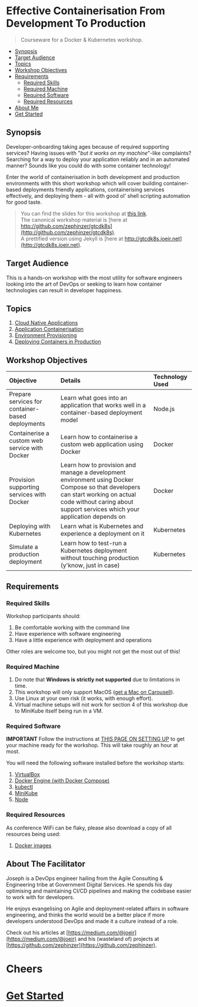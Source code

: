 # Effective Containerisation From Development To Production
> Courseware for a Docker & Kubernetes workshop.

- [Synopsis](#synopsis)
- [Target Audience](#target-audience)
- [Topics](#topics)
- [Workshop Objectives](#workshop-objectives)
- [Requirements](#requirements)
  - [Required Skills](#required-skills)
  - [Required Machine](#required-machine)
  - [Required Software](#required-software)
  - [Required Resources](#required-resources)
- [About Me](#about-the-facilitator)
- [Get Started](#get-started)

## Synopsis
Developer-onboarding taking ages because of required supporting services? Having issues with "*but it works on my machine*"-like complaints? Searching for a way to deploy your application reliably and in an automated manner? Sounds like you could do with some container technology!

Enter the world of containerisation in both development and production environments with this short workshop which will cover building container-based deployments friendly applications, containerising services effectively, and deploying them - all with good ol' shell scripting automation for good taste.

> You can find the slides for this workshop at [this link](http://bit.ly/gtcdk8s).  
> The canonical workshop material is [here at http://github.com/zephinzer/gtcdk8s](http://github.com/zephinzer/gtcdk8s).  
> A prettified version using Jekyll is [here at http://gtcdk8s.joeir.net](http://gtcdk8s.joeir.net).

## Target Audience
This is a hands-on workshop with the most utility for software engineers looking into the art of DevOps or seeking to learn how container technologies can result in developer happiness.

## Topics
1. [Cloud Native Applications](./01-application/README.md)
2. [Application Containerisation](./02-containerising/README.md)
3. [Environment Provisioning](./03-provisioning/README.md)
4. [Deploying Containers in Production](./04-deploying/README.md)

## Workshop Objectives

| Objective | Details | Technology Used |
| :-------- | :------ | :-------------- |
| Prepare services for container-based deployments | Learn what goes into an application that works well in a container-based deployment model| Node.js |
| Containerise a custom web service with Docker | Learn how to containerise a custom web application using Docker | Docker |
| Provision supporting services with Docker | Learn how to provision and manage a development environment using Docker Compose so that developers can start working on actual code without caring about support services which your application depends on | Docker |
| Deploying with Kubernetes | Learn what is Kubernetes and experience a deployment on it | Kubernetes |
| Simulate a production deployment | Learn how to test-run a Kubernetes deployment without touching production (y'know, just in case) | Kubernetes |

## Requirements
### Required Skills
Workshop participants should:
1. Be comfortable working with the command line
2. Have experience with software engineering
3. Have a little experience with deployment and operations

Other roles are welcome too, but you might not get the most out of this!

### Required Machine
1. Do note that **Windows is strictly not supported** due to limitations in time.
2. This workshop will only support MacOS ([get a Mac on Carousell](https://sg.carousell.com/search/products/?query=macbook%20pro%202015)).
3. Use Linux at your own risk (it works, with enough effort).
4. Virtual machine setups will not work for section 4 of this workshop due to MiniKube itself being run in a VM.

### Required Software
**IMPORTANT** Follow the instructions at [THIS PAGE ON SETTING UP](./00-setup/README.md) to get your machine ready for the workshop. This will take roughly an hour at most.

You will need the following software installed before the workshop starts:

1. [VirtualBox](./00-setup/README.md#virtualbox)
2. [Docker Engine (with Docker Compose)](./00-setup/README.md#docker-with-compose)
3. [kubectl](./00-setup/README.md#kubectl)
4. [MiniKube](./00-setup/README.md#minikube)
5. [Node](./00-setup/README.md#node)

### Required Resources
As conference WiFi can be flaky, please also download a copy of all resources being used:

1. [Docker images](./00-setup/README.md#external-docker-images)

## About The Facilitator
Joseph is a DevOps engineer hailing from the Agile Consulting & Engineering tribe at Government Digital Services. He spends his day optimising and maintaining CI/CD pipelines and making the codebase easier to work with for developers.

He enjoys evangelising on Agile and deployment-related affairs in software engineering, and thinks the world would be a better place if more developers understood DevOps and made it a culture instead of a role.

Check out his articles at [https://medium.com/@joeir](https://medium.com/@joeir) and his (wasteland of) projects at [https://github.com/zephinzer](https://github.com/zephinzer).

# Cheers

# [Get Started](./00-setup/README.md)